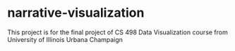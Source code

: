 # narrative-visualization
This project is for the final project of CS 498 Data Visualization course from University of Illinois Urbana Champaign
